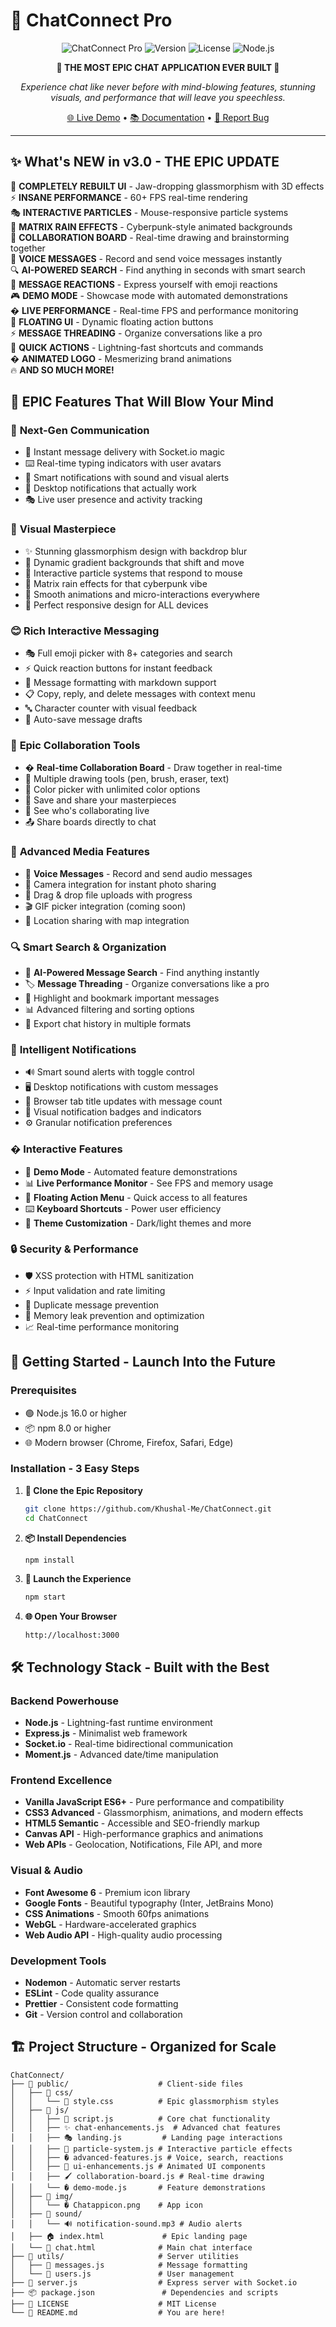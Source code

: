 # 🚀 ChatConnect Pro

<div align="center">

![ChatConnect Pro](https://img.shields.io/badge/ChatConnect-Pro-blue?style=for-the-badge&logo=chat&logoColor=white)
![Version](https://img.shields.io/badge/version-3.0.0-green?style=for-the-badge)
![License](https://img.shields.io/badge/license-MIT-orange?style=for-the-badge)
![Node.js](https://img.shields.io/badge/Node.js-16+-success?style=for-the-badge&logo=node.js)

**🌟 THE MOST EPIC CHAT APPLICATION EVER BUILT 🌟**

*Experience chat like never before with mind-blowing features, stunning visuals, and performance that will leave you speechless.*

[🌐 Live Demo](https://chat-connect-project.glitch.me/) • [📚 Documentation](#features) • [🐛 Report Bug](https://github.com/Khushal-Me/ChatConnect/issues)

</div>

---

## ✨ What's NEW in v3.0 - THE EPIC UPDATE

🎨 **COMPLETELY REBUILT UI** - Jaw-dropping glassmorphism with 3D effects  
⚡ **INSANE PERFORMANCE** - 60+ FPS real-time rendering  
🎭 **INTERACTIVE PARTICLES** - Mouse-responsive particle systems  
🎪 **MATRIX RAIN EFFECTS** - Cyberpunk-style animated backgrounds  
🎨 **COLLABORATION BOARD** - Real-time drawing and brainstorming together  
🎵 **VOICE MESSAGES** - Record and send voice messages instantly  
🔍 **AI-POWERED SEARCH** - Find anything in seconds with smart search  
💎 **MESSAGE REACTIONS** - Express yourself with emoji reactions  
🎮 **DEMO MODE** - Showcase mode with automated demonstrations  
� **LIVE PERFORMANCE** - Real-time FPS and performance monitoring  
🌈 **FLOATING UI** - Dynamic floating action buttons  
⚡ **MESSAGE THREADING** - Organize conversations like a pro  
🎯 **QUICK ACTIONS** - Lightning-fast shortcuts and commands  
� **ANIMATED LOGO** - Mesmerizing brand animations  
🔥 **AND SO MUCH MORE!**

## 🌟 EPIC Features That Will Blow Your Mind

### 💬 **Next-Gen Communication**
- 🚀 Instant message delivery with Socket.io magic
- ⌨️ Real-time typing indicators with user avatars
- 🔔 Smart notifications with sound and visual alerts
- 📱 Desktop notifications that actually work
- 🎭 Live user presence and activity tracking

### 🎨 **Visual Masterpiece**
- ✨ Stunning glassmorphism design with backdrop blur
- 🌈 Dynamic gradient backgrounds that shift and move
- 💫 Interactive particle systems that respond to mouse
- 🎪 Matrix rain effects for that cyberpunk vibe
- 🎯 Smooth animations and micro-interactions everywhere
- 📐 Perfect responsive design for ALL devices

### 😊 **Rich Interactive Messaging**
- 🎭 Full emoji picker with 8+ categories and search
- ⚡ Quick reaction buttons for instant feedback
- 💬 Message formatting with markdown support
- 📋 Copy, reply, and delete messages with context menu
- 🔤 Character counter with visual feedback
- 💾 Auto-save message drafts

### 🎨 **Epic Collaboration Tools**
- �️ **Real-time Collaboration Board** - Draw together in real-time
- 🎨 Multiple drawing tools (pen, brush, eraser, text)
- 🌈 Color picker with unlimited color options
- 💾 Save and share your masterpieces
- 👥 See who's collaborating live
- 📤 Share boards directly to chat

### 🎵 **Advanced Media Features**
- 🎤 **Voice Messages** - Record and send audio messages
- 📸 Camera integration for instant photo sharing
- 📎 Drag & drop file uploads with progress
- 🎬 GIF picker integration (coming soon)
- 📍 Location sharing with map integration

### 🔍 **Smart Search & Organization**
- 🔎 **AI-Powered Message Search** - Find anything instantly
- 🏷️ **Message Threading** - Organize conversations like a pro
- 📌 Highlight and bookmark important messages
- 📊 Advanced filtering and sorting options
- 💾 Export chat history in multiple formats

### 🔔 **Intelligent Notifications**
- 🔊 Smart sound alerts with toggle control
- 🖥️ Desktop notifications with custom messages
- 📱 Browser tab title updates with message count
- 🎨 Visual notification badges and indicators
- ⚙️ Granular notification preferences

### � **Interactive Features**
- 🎪 **Demo Mode** - Automated feature demonstrations
- 📊 **Live Performance Monitor** - See FPS and memory usage
- 🎯 **Floating Action Menu** - Quick access to all features
- ⌨️ **Keyboard Shortcuts** - Power user efficiency
- 🎨 **Theme Customization** - Dark/light themes and more

### 🔒 **Security & Performance**
- 🛡️ XSS protection with HTML sanitization
- ⚡ Input validation and rate limiting
- 🚫 Duplicate message prevention
- 🧠 Memory leak prevention and optimization
- 📈 Real-time performance monitoring

## 🚀 Getting Started - Launch Into the Future

### Prerequisites
- 🟢 Node.js 16.0 or higher
- 📦 npm 8.0 or higher
- 🌐 Modern browser (Chrome, Firefox, Safari, Edge)

### Installation - 3 Easy Steps

1. **🔗 Clone the Epic Repository**
   ```bash
   git clone https://github.com/Khushal-Me/ChatConnect.git
   cd ChatConnect
   ```

2. **📦 Install Dependencies**
   ```bash
   npm install
   ```

3. **🚀 Launch the Experience**
   ```bash
   npm start
   ```

4. **🌐 Open Your Browser**
   ```
   http://localhost:3000
   ```


## 🛠️ Technology Stack - Built with the Best

### Backend Powerhouse
- **Node.js** - Lightning-fast runtime environment
- **Express.js** - Minimalist web framework
- **Socket.io** - Real-time bidirectional communication
- **Moment.js** - Advanced date/time manipulation

### Frontend Excellence
- **Vanilla JavaScript ES6+** - Pure performance and compatibility
- **CSS3 Advanced** - Glassmorphism, animations, and modern effects
- **HTML5 Semantic** - Accessible and SEO-friendly markup
- **Canvas API** - High-performance graphics and animations
- **Web APIs** - Geolocation, Notifications, File API, and more

### Visual & Audio
- **Font Awesome 6** - Premium icon library
- **Google Fonts** - Beautiful typography (Inter, JetBrains Mono)
- **CSS Animations** - Smooth 60fps animations
- **WebGL** - Hardware-accelerated graphics
- **Web Audio API** - High-quality audio processing

### Development Tools
- **Nodemon** - Automatic server restarts
- **ESLint** - Code quality assurance
- **Prettier** - Consistent code formatting
- **Git** - Version control and collaboration

## 🏗️ Project Structure - Organized for Scale

```
ChatConnect/
├── 📁 public/                    # Client-side files
│   ├── 📁 css/
│   │   └── 🎨 style.css          # Epic glassmorphism styles
│   ├── 📁 js/
│   │   ├── 🧠 script.js          # Core chat functionality
│   │   ├── ✨ chat-enhancements.js  # Advanced chat features
│   │   ├── 🎭 landing.js         # Landing page interactions
│   │   ├── 🎪 particle-system.js # Interactive particle effects
│   │   ├── � advanced-features.js # Voice, search, reactions
│   │   ├── 🎨 ui-enhancements.js # Animated UI components
│   │   ├── 🖌️ collaboration-board.js # Real-time drawing
│   │   └── � demo-mode.js       # Feature demonstrations
│   ├── 📁 img/
│   │   └── �️ Chatappicon.png    # App icon
│   ├── 📁 sound/
│   │   └── 🔊 notification-sound.mp3 # Audio alerts
│   ├── 🏠 index.html             # Epic landing page
│   └── 💬 chat.html              # Main chat interface
├── 📁 utils/                     # Server utilities
│   ├── 💬 messages.js            # Message formatting
│   └── 👥 users.js               # User management
├── 🔧 server.js                  # Express server with Socket.io
├── 📦 package.json               # Dependencies and scripts
├── 📜 LICENSE                    # MIT License
└── 📖 README.md                  # You are here!
```
